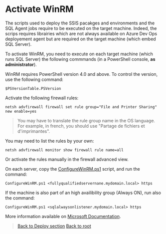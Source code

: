 # Activate WinRM

The scripts used to deploy the SSIS pacakges and environments and the SQL Agent jobs require to be executed on the target machine. Indeed, the scrips requires librairies which are not always available on Azure Dev Ops deployement agent but are required on the target machine (which embed SQL Server).

To activate WinRM, you need to execute on each target machine (which runs SQL Server) the following commmands (in a PowerShell console, **as administrator**).

WinRM requires PowerShell version 4.0 and above. To control the version, use the following command:
```
$PSVersionTable.PSVersion
```

Activate the following firewall rules:
```
netsh advfirewall firewall set rule group="File and Printer Sharing" new enable=yes
```
> You may have to translate the rule group name in the OS language. For example, in french, you should use "Partage de fichiers et d'imprimantes".

You may need to list the rules by your own:
```
netsh advfirewall monitor show firewall rule name=all
```
Or activate the rules manually in the firewall advanced view.

On each server, copy the [ConfigureWinRM.ps1](https://github.com/EhRom/Puffix.SqlDevOps/blob/master/Deploy/WinRM/ConfigureWinRM.ps1) script, and run the command:
```
ConfigureWinRM.ps1 <fullyqualifiedservernane.mydomain.local> https
```

If the machine is also part of an high availibility group (Always ON), run also the command:
```
ConfigureWinRM.ps1 <sqlalwaysonlistener.mydomain.local> https
```

More information available on [Microsoft Documentation](https://docs.microsoft.com/en-us/azure/devops/pipelines/apps/cd/deploy-webdeploy-iis-winrm?view=azure-devops#winrm-configuration).

> [Back to Deploy section](https://github.com/EhRom/Puffix.SqlDevOps/tree/master/Deploy)
> [Back to root](https://github.com/EhRom/Puffix.SqlDevOps)